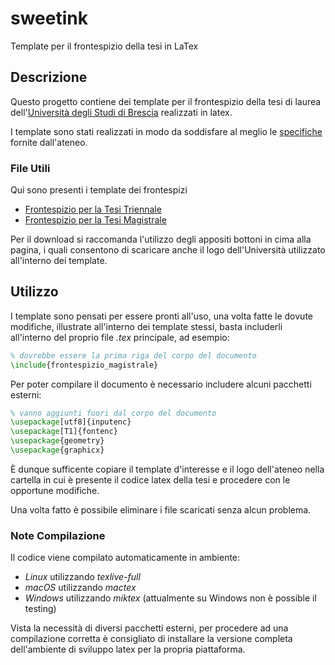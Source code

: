 # sweetink

Template per il frontespizio della tesi in LaTex

## Descrizione
Questo progetto contiene dei template per il frontespizio
della tesi di laurea dell'[Università degli Studi di Brescia](https://www.unibs.it/)
realizzati in latex.

I template sono stati realizzati in  modo da soddisfare al meglio
le [specifiche](https://www.unibs.it/segreterie-studenti/laurearsi/esami-di-laurea/redazione-tesi-di-laurea/relazione-finale)
fornite dall'ateneo.

### File Utili
Qui sono presenti i template dei frontespizi
*   [Frontespizio per la Tesi Triennale](triennale.html)
*   [Frontespizio per la Tesi Magistrale](magistrale.html)

Per il download si raccomanda l'utilizzo degli appositi bottoni 
in cima alla pagina, i quali consentono di scaricare anche 
il logo dell'Università utilizzato all'interno dei template.

## Utilizzo
I template sono pensati per essere pronti all'uso, una volta fatte le
dovute modifiche, illustrate all'interno dei template stessi, basta includerli
all'interno del proprio file _.tex_ principale, ad esempio:
```latex
% dovrebbe essere la prima riga del corpo del documento
\include{frontespizio_magistrale}
```

Per poter compilare il documento è necessario includere alcuni 
pacchetti esterni:
```latex
% vanno aggiunti fuori dal corpo del documento
\usepackage[utf8]{inputenc}
\usepackage[T1]{fontenc}
\usepackage{geometry}
\usepackage{graphicx}
```

È dunque sufficente copiare il template d'interesse e il logo 
dell'ateneo nella cartella in cui è presente il codice latex
della tesi e procedere con le opportune modifiche.  

Una volta fatto è possibile eliminare i file scaricati 
senza alcun problema.

### Note Compilazione
Il codice viene compilato automaticamente in ambiente:
*   _Linux_ utilizzando _texlive-full_
*   _macOS_ utilizzando _mactex_
*   _Windows_ utilizzando _miktex_ (attualmente su Windows non è possible il testing)

Vista la necessità di diversi pacchetti esterni, per procedere ad una compilazione 
corretta è consigliato di installare la versione completa dell'ambiente di
sviluppo latex per la propria piattaforma.
